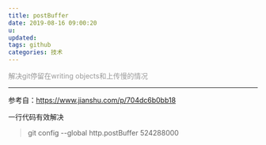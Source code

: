 ```yaml
---
title: postBuffer
date: 2019-08-16 09:00:20
u:
updated:
tags: github
categories: 技术
---
```

<font color="#999999">解决git停留在writing objects和上传慢的情况</font>

<!--more-->
---
参考自：<https://www.jianshu.com/p/704dc6b0bb18>

一行代码有效解决
>git config --global http.postBuffer 524288000